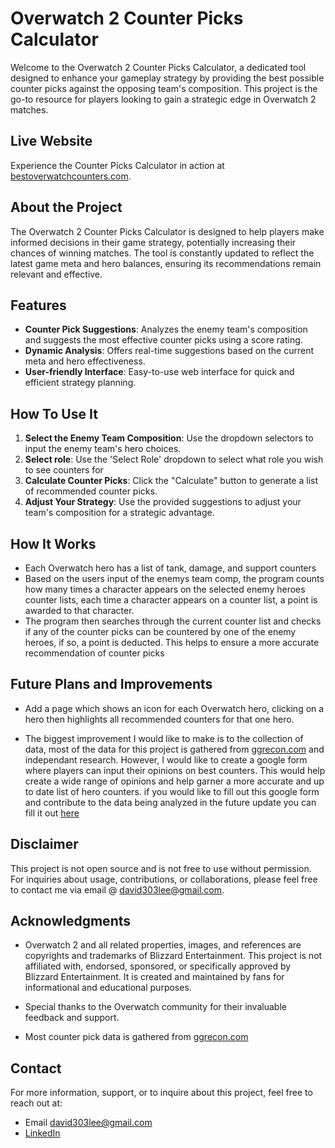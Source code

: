 # Overwatch 2 Counter Picks Calculator

Welcome to the Overwatch 2 Counter Picks Calculator, a dedicated tool designed to enhance your gameplay strategy by providing the best possible counter picks against the opposing team's composition. This project is the go-to resource for players looking to gain a strategic edge in Overwatch 2 matches.

## Live Website

Experience the Counter Picks Calculator in action at [bestoverwatchcounters.com](https://bestoverwatchcounters.com).

## About the Project

The Overwatch 2 Counter Picks Calculator is designed to help players make informed decisions in their game strategy, potentially increasing their chances of winning matches. The tool is constantly updated to reflect the latest game meta and hero balances, ensuring its recommendations remain relevant and effective.

## Features

- **Counter Pick Suggestions**: Analyzes the enemy team's composition and suggests the most effective counter picks using a score rating.
- **Dynamic Analysis**: Offers real-time suggestions based on the current meta and hero effectiveness.
- **User-friendly Interface**: Easy-to-use web interface for quick and efficient strategy planning.

## How To Use It

1. **Select the Enemy Team Composition**: Use the dropdown selectors to input the enemy team's hero choices.
2. **Select role**: Use the 'Select Role' dropdown to select what role you wish to see counters for
3. **Calculate Counter Picks**: Click the "Calculate" button to generate a list of recommended counter picks.
4. **Adjust Your Strategy**: Use the provided suggestions to adjust your team's composition for a strategic advantage.

## How It Works

- Each Overwatch hero has a list of tank, damage, and support counters
- Based on the users input of the enemys team comp, the program counts how many times a character appears on the selected enemy heroes counter lists, each time a character appears on a counter list, a point is awarded to that character.
- The program then searches through the current counter list and checks if any of the counter picks can be countered by one of the enemy heroes, if so, a point is deducted. This helps to ensure a more accurate recommendation of counter picks

## Future Plans and Improvements

- Add a page which shows an icon for each Overwatch hero, clicking on a hero then highlights all recommended counters for that one hero.

- The biggest improvement I would like to make is to the collection of data, most of the data for this project is gathered from [ggrecon.com](https://www.ggrecon.com/guides/overwatch-2-counter-list-all-heroes/) and independant research. However, I would like to create a google form where players can input their opinions on best counters. This would help create a wide range of opinions and help garner a more accurate and up to date list of hero counters. if you would like to fill out this google form and contribute to the data being analyzed in the future update you can fill it out [here](https://forms.gle/VznpiG42mV7sHtKo8)

## Disclaimer

This project is not open source and is not free to use without permission. For inquiries about usage, contributions, or collaborations, please feel free to contact me via email @ david303lee@gmail.com.

## Acknowledgments

- Overwatch 2 and all related properties, images, and references are copyrights and trademarks of Blizzard Entertainment. This project is not affiliated with, endorsed, sponsored, or specifically approved by Blizzard Entertainment. It is created and maintained by fans for informational and educational purposes.

- Special thanks to the Overwatch community for their invaluable feedback and support.

- Most counter pick data is gathered from [ggrecon.com](https://www.ggrecon.com/guides/overwatch-2-counter-list-all-heroes/)

## Contact

For more information, support, or to inquire about this project, feel free to reach out at:

- Email david303lee@gmail.com
- [LinkedIn](https://www.linkedin.com/in/david-lee-499a4a237/)
